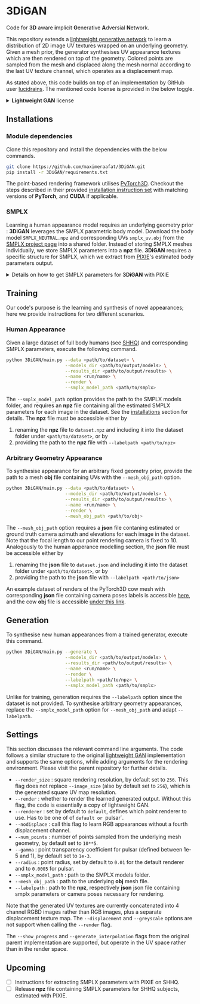 # 3DiGAN

Code for **3D** aware **i**mplicit **G**enerative **A**dversial **N**etwork.

This repository extends a [lightweight generative network](https://github.com/lucidrains/lightweight-gan) to learn a distribution of 2D image UV textures wrapped on an underlying geometry. Given a mesh prior, the generator synthesises UV appearance textures which are then rendered on top of the geometry. Colored points are sampled from the mesh and displaced along the mesh normal according to the last UV texture channel, which operates as a displacement map.

As stated above, this code builds on top of an implementation by GitHub user [lucidrains](https://github.com/lucidrains). The mentioned code license is provided in the below toggle.

<details>
<summary> <b>Lightweight GAN</b> license </summary>

```markdown
MIT License

Copyright (c) 2021 Phil Wang

Permission is hereby granted, free of charge, to any person obtaining a copy
of this software and associated documentation files (the "Software"), to deal
in the Software without restriction, including without limitation the rights
to use, copy, modify, merge, publish, distribute, sublicense, and/or sell
copies of the Software, and to permit persons to whom the Software is
furnished to do so, subject to the following conditions:

The above copyright notice and this permission notice shall be included in all
copies or substantial portions of the Software.

THE SOFTWARE IS PROVIDED "AS IS", WITHOUT WARRANTY OF ANY KIND, EXPRESS OR
IMPLIED, INCLUDING BUT NOT LIMITED TO THE WARRANTIES OF MERCHANTABILITY,
FITNESS FOR A PARTICULAR PURPOSE AND NONINFRINGEMENT. IN NO EVENT SHALL THE
AUTHORS OR COPYRIGHT HOLDERS BE LIABLE FOR ANY CLAIM, DAMAGES OR OTHER
LIABILITY, WHETHER IN AN ACTION OF CONTRACT, TORT OR OTHERWISE, ARISING FROM,
OUT OF OR IN CONNECTION WITH THE SOFTWARE OR THE USE OR OTHER DEALINGS IN THE
SOFTWARE.
```
</details>


## Installations

### Module dependencies

Clone this repository and install the dependencies with the below commands.
```bash
git clone https://github.com/maximeraafat/3DiGAN.git
pip install -r 3DiGAN/requirements.txt
```

The point-based rendering framework utilises [PyTorch3D](https://pytorch3d.org). Checkout the steps described in their provided [installation instruction set](https://github.com/facebookresearch/pytorch3d/blob/main/INSTALL.md) with matching versions of **PyTorch**, and **CUDA** if applicable.

### SMPLX
Learning a human appearance model requires an underlying geometry prior : **3DiGAN** leverages the SMPLX parametric body model. Download the body model `SMPLX_NEUTRAL.npz` and corresponding UVs `smplx_uv.obj` from the [SMPLX project page](https://smpl-x.is.tue.mpg.de) into a shared folder. Instead of storing SMPLX meshes individually, we store SMPLX parameters into a **npz** file. **3DiGAN** requires a specific structure for SMPLX, which we extract from [PIXIE](https://github.com/YadiraF/PIXIE)'s estimated body parameters output.

<details>
<summary> Details on how to get SMPLX parameters for <b>3DiGAN</b> with PIXIE  </summary>

Our code expects a **npz** file containing a list of 8 tensors : `['global_orient', 'body_pose', 'jaw_pose', 'left_hand_pose', 'right_hand_pose', 'expression', 'betas', 'cam']`. All parameters per subject are obtained from PIXIE's output in the following way.

```python
import numpy as np


params = np.load(<name>_param.pkl, allow_pickle=True)
prediction = np.load(<name>_prediction.pkl, allow_pickle=True)

global_orient = params['global_pose']
body_pose = params['body_pose']
jaw_pose = params['jaw_pose']
left_hand_pose = params['left_hand_pose']
right_hand_pose = params['right_hand_pose']
expression = params['exp'][:10]
betas = params['shape'][:10]
cam = prediction['cam']
```

Finally, the SMPLX parameters are concatenated together for all subjects in the dataset. For instance, the final global orientation shape will be `global_orient.shape = (num_subjects, 1, 3, 3)`, where the same shape for a single SMPLX subject is `(1, 3, 3)`. An example of SMPLX parameters for the version 1.0 of the SHHQ dataset, containing 40'000 images of high-quality full-body humans, is accessible [here](https://drive.google.com/file/d/1SoPnvbPv4oxuLJw3yP8J4-fnHuyRqTnj/view?usp=share_link).
</details>


## Training

Our code's purpose is the learning and synthesis of novel appearances; here we provide instructions for two different scenarios.

### Human Appearance

Given a large dataset of full body humans (see [SHHQ](https://github.com/stylegan-human/StyleGAN-Human/blob/main/docs/Dataset.md)) and corresponding SMPLX parameters, execute the following command.

```bash
python 3DiGAN/main.py --data <path/to/dataset> \
                      --models_dir <path/to/output/models> \
                      --results_dir <path/to/output/results> \
                      --name <run/name> \
                      --render \
                      --smplx_model_path <path/to/smplx>
```

The `--smplx_model_path` option provides the path to the SMPLX models folder, and requires an **npz** file containing all the estimated SMPLX parameters for each image in the dataset. See the [installations](#installations) section for details. The **npz** file must be accessible either by

1. renaming the **npz** file to `dataset.npz` and including it into the dataset folder under `<path/to/dataset>`, or by
2. providing the path to the **npz** file with `--labelpath <path/to/npz>`

### Arbitrary Geometry Appearance

To synthesise appearance for an arbitrary fixed geometry prior, provide the path to a mesh **obj** file containing UVs with the `--mesh_obj_path` option.

```bash
python 3DiGAN/main.py --data <path/to/dataset> \
                      --models_dir <path/to/output/models> \
                      --results_dir <path/to/output/results> \
                      --name <run/name> \
                      --render \
                      --mesh_obj_path <path/to/obj>
```

The `--mesh_obj_path` option requires a **json** file contaning estimated or ground truth camera azimuth and elevations for each image in the dataset. Note that the focal length to our point rendering camera is fixed to 10. Analogously to the human apperance modelling section, the **json** file must be accessible either by

1. renaming the **json** file to `dataset.json` and including it into the dataset folder under `<path/to/dataset>`, or by
2. providing the path to the **json** file with `--labelpath <path/to/json>`

An example dataset of renders of the PyTorch3D cow mesh with corresponding **json** file containing camera poses labels is accessible [here](https://drive.google.com/file/d/1RxPwHNNr-7jyG7gU4ulzPAyNR1vcKAnD/view?usp=share_link), and the cow **obj** file is accessible [under this link](https://dl.fbaipublicfiles.com/pytorch3d/data/cow_mesh/cow.obj).


## Generation

To synthesise new human appearances from a trained generator, execute this command.

```bash
python 3DiGAN/main.py --generate \
                      --models_dir <path/to/output/models> \
                      --results_dir <path/to/output/results> \
                      --name <run/name> \
                      --render \
                      --labelpath <path/to/npz> \
                      --smplx_model_path <path/to/smplx>
```

Unlike for training, generation requires the `--labelpath` option since the dataset is not provided. To synthesise arbitrary geometry appearances, replace the `--smplx_model_path` option for `--mesh_obj_path` and adapt `--labelpath`.

## Settings

This section discusses the relevant command line arguments. The code follows a similar structure to the original [lightweight GAN](https://github.com/lucidrains/lightweight-gan) implementation and supports the same options, while adding arguments for the rendering environment. Please visit the parent repository for further details.

* `--render_size` : square rendering resolution, by default set to `256`. This flag does not replace `--image_size` (also by default set to `256`), which is the generated square UV map resolution.
* `--render` : whether to render the learned generated output. Without this flag, the code is essentially a copy of lightweight GAN.
* `--renderer` : set by default to `default`, defines which point renderer to use. Has to be one of of `default or `pulsar`.
* `--nodisplace` : call this flag to learn RGB appearances without a fourth displacement channel.
* `--num_points` : number of points sampled from the underlying mesh geometry, by default set to `10**5`.
* `--gamma` : point transparency coefficient for pulsar (defined between 1e-5 and 1), by default set to `1e-3`.
* `--radius` : point radius, set by default to `0.01` for the default renderer and to `0.0005` for pulsar.
* `--smplx_model_path` : path to the SMPLX models folder.
* `--mesh_obj_path` : path to the underlying **obj** mesh file.
* `--labelpath` : path to the **npz**, respectively **json** json file containing smplx parameters or camera poses necessary for rendering.

Note that the generated UV textures are currently concatenated into 4 channel RGBD images rather than RGB images, plus a separate displacement texture map. The `--displacement` and `--greyscale` options are not support when calling the `--render` flag.

The `--show_progress` and `--generate_interpolation` flags from the original parent implementation are supported, but operate in the UV space rather than in the render space.


## Upcoming
- [ ] Instructions for extracting SMPLX parameters with PIXIE on SHHQ.
- [ ] Release **npz** file containing SMPLX parameters for SHHQ subjects, estimated with PIXIE.
